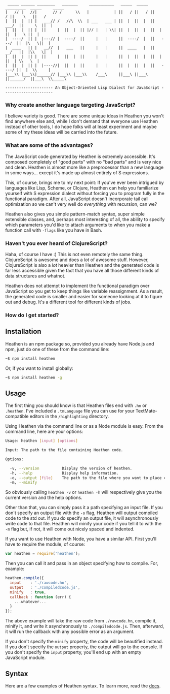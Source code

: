 ```
 _____ ______ ________   _______     ___________   _____  _____  _________  _____     _____
|   // |   //|       // /      \\   |           | ||   / ||   / ||       / ||    \   ||   /
|  ||  |  || |   ___// /   //\  \\  | ___   ___ | ||  |  ||  |  ||   ___/  ||     \  ||  |
|  ||  |  || |  ||     |  ||  |  || |// |   | \\| ||  |  ||  |  ||  |      ||  |   \ ||  |
|  ----/  || |  |---// |  ----/  ||     |   |     ||  ----/  |  ||   ---/  ||  |\   \||  |
|  ____   || |   __//  |   ___   ||     |   |     ||  ____   |  ||   __/   ||  |\\   \|  |
|  ||  |  || |  ||     |  ||  |  ||     |   |     ||  |  ||  |  ||  |      ||  | \\   \  |
|  ||  |  || |  |----//|  ||  |  ||     |   |     ||  |  ||  |  ||   ----/ ||  |  \\     |
|___\\ |___\\|______// |___\\ |___\\    /___\     ||___\ ||___\ ||______/  ||___\  \\_____\

--------------------- An Object-Oriented Lisp Dialect for JavaScript ----------------------

```

### Why create another language targeting JavaScript?

I believe variety is good.  There are some unique ideas in Heathen you won't find anywhere
else and, while I don't demand that everyone use Heathen instead of other tools, I do
hope folks will at least experiment and maybe some of my these ideas will be carried into
the future.

### What are some of the advantages?

The JavaScript code generated by Heathen is extremely accessible. It's composed completely
of "good parts" with no "bad parts" and is very nice and clean.  Heathen is almost more
like a preprocessor than a new language in some ways... except it's made up
almost entirely of S expressions.

This, of course, brings me to my next point:  If you've ever been intrigued by languages
like Lisp, Scheme, or Clojure, Heathen can help you familiarize yourself with S expression
dialect without forcing you to program fully in the functional paradigm.  After all,
JavaScript doesn't incorporate tail call optimization so we can't very well do _everything_
with recursion, can we?

Heathen also gives you simple pattern-match syntax, super simple extensible classes, and,
perhaps most interesting of all, the ability to specify which parameters you'd like to
attach arguments to when you make a function call with `-flags` like you have in Bash.

### Haven't you ever heard of ClojureScript?

Haha, of course I have :)  This is not even remotely the same thing.  ClojureScript is awesome
and does a _lot_ of awesome stuff.  However, ClojureScript is also a _lot_ heavier than Heathen
and the generated code is far less accessible given the fact that you have all those different
kinds of data structures and whatnot.

Heathen does not attempt to implement the functional paradigm over JavaScript so you get to
keep things like variable reassignment.  As a result, the generated code is smaller and
easier for someone looking at it to figure out and debug.  It's a different tool for
different kinds of jobs.

### How do I get started?

Installation
------------

Heathen is an npm package so, provided you already have Node.js and npm, just do one
of these from the command line:

```bash
~$ npm install heathen
```

Or, if you want to install globally:

```bash
~$ npm install heathen -g
```

Usage
-----

The first thing you should know is that Heathen files end with `.hn` or `.heathen`.  I've included
a `.tmLanguage` file you can use for your TextMate-compatible editors in the `/highlighting` directory.

Using Heathen via the command line or as a Node module is easy.  From the command line, here are your
options:

```bash
Usage: heathen [input] [options]

Input: The path to the file containing Heathen code.

Options:

  -v, --version          Display the version of heathen.
  -h, --help             Display help information.
  -o, --output [file]    The path to the file where you want to place compiled code.
  -m, --minify

```

So obviously calling `heathen -v` or `heathen -h` will respectively give you the current version and
the help options.

Other than that, you can simply pass it a path specifying an input file.  If you don't specify an
output file with the `-o` flag, Heathen will output compiled code to the std out.  If you do
specify an output file, it will asynchronously write code to that file.  Heathen will minify
your code if you tell it to with the `-m` flag but, if not, it will come out nicely spaced and indented.

If you want to use Heathen with Node, you have a similar API.  First you'll have to require the
module, of course:

```javascript
var heathen = require('heathen');
```

Then you can call it and pass in an object specifying how to compile.  For, example:

```javascript
heathen.compile({
  input    : './rawcode.hn',
  output   : './compiledcode.js',
  minify   : true,
  callback : function (err) {
    ...whatever...
  }
});
```

The above example will take the raw code from `./rawcode.hn`, compile it, minify it, and write it
asynchronously to `./compiledcode.js`.  Then, afterward, it will run the callback with any possible
error as an argument.

If you don't specify the `minify` property, the code will be beautified instead.  If you don't
specify the `output` property, the output will go to the console.  If you don't specify
the `input` property, you'll end up with an empty JavaScript module.

Syntax
------

Here are a few examples of Heathen syntax.  To learn more, read the [docs](http://www.example.com).
